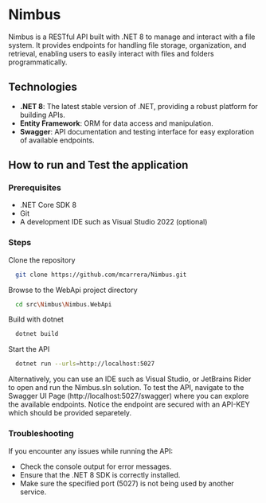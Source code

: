 # Nimbus
Nimbus is a RESTful API built with .NET 8 to manage and interact with a file system. 
It provides endpoints for handling file storage, organization, and retrieval, enabling users to easily interact with files and folders programmatically.

## Technologies
- **.NET 8**: The latest stable version of .NET, providing a robust platform for building APIs.
- **Entity Framework**: ORM for data access and manipulation.
- **Swagger**: API documentation and testing interface for easy exploration of available endpoints.

## How to run and Test the application
### Prerequisites
- .NET Core SDK 8
- Git
- A development IDE such as Visual Studio 2022 (optional)

### Steps

Clone the repository

```bash
  git clone https://github.com/mcarrera/Nimbus.git
```

Browse to the WebApi project directory
```bash
  cd src\Nimbus\Nimbus.WebApi
```

Build with dotnet
```bash
  dotnet build
```

Start the API

```bash
  dotnet run --urls=http://localhost:5027
```
Alternatively, you can use an IDE such as Visual Studio, or JetBrains Rider to open and run the Nimbus.sln solution.
To test the API, navigate to the Swagger UI Page (http://localhost:5027/swagger) where you can explore the available endpoints.
Notice the endpoint are secured with an API-KEY which should be provided separetely.

### Troubleshooting
If you encounter any issues while running the API:
* Check the console output for error messages.
* Ensure that the .NET 8 SDK is correctly installed.
* Make sure the specified port (5027) is not being used by another service.